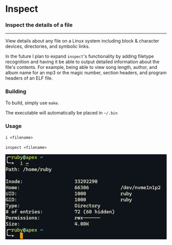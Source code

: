# Inspect
### Inspect the details of a file
<hr>
View details about any file on a Linux system including block & character devices, directories, and symbolic links.

In the future I plan to expand `inspect`'s functionality by adding filetype recognition and having it be able to output detailed information about the file's contents.
For example, being able to view song length, author, and album name for an mp3 or the magic number, section headers, and program headers of an ELF file.

### Building
To build, simply use `make`.

The executable will automatically be placed in `~/.bin`

### Usage
`i <filename>`

`inspect <filename>`

![A screenshot of the program output](img/screenshot.png "The inspected contents of a file")
